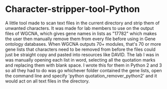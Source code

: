 # Character-stripper-tool-Python
A little tool made to scan text files in the current directory and strip them of unwanted characters. It was made for lab members to use on the output files of WGCNA, which gives gene names in lists as "17782" which makes the user then manually remove them from every file before using in Gene ontology databases. When WGCNA outputs 70+ modules, that's 70 or more gene lists that characters need to be removed from before the files could just be straight copy and pasted into resources like DAVID. The lab I was in was manually opening each list in word, selecting all the quotation marks and replacing them with blank space. I wrote this for them in Python 2 and 3 so all they had to do was go whichever folder contained the gene lists, open the command line and specify 'python quotation_remover_python2' and it would act on all text files in the directory. 
